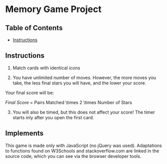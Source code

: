 # Memory Game Project

## Table of Contents

* [Instructions](#instructions)

## Instructions

1. Match cards with identical icons

2. You have unlimited number of moves. However, the more moves you take, the less final stars you will have, and the lower your score.

Your final score will be:  

$Final$ $Score$ = Pairs Matched \times 2 \times Number of Stars


3. You will also be timed, but this does not affect your score! The timer starts inly after you open the first card.

## Implements

This game is made only with JavaScript (no jQuery was used). Adaptations to functions found on W3Schools and stackoverflow.com are linked in the source code, which you can see via the browser developer tools.  
